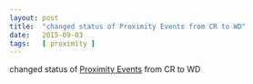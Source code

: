 ```yaml
---
layout: post
title:  "changed status of Proximity Events from CR to WD"
date:   2015-09-03
tags:   [ proximity ]
---
```


changed status of [Proximity Events](/spec/proximity) from CR to WD

